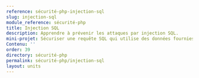 ```yaml
---
reference: sécurité-php-injection-sql
slug: injection-sql
module_reference: sécurité-php
title: Injection SQL
description: Apprendre à prévenir les attaques par injection SQL.
mini-projet: Sécuriser une requête SQL qui utilise des données fournies par l'utilisateur.
Contenu: ''
order: 39
directory: sécurité-php
permalink: sécurité-php/injection-sql
layout: units
---
```

